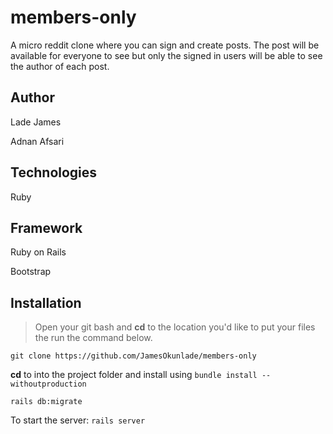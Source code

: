 # members-only
A micro reddit clone where you can sign and create posts. The post will be available for everyone to see but only the signed in users will be able to see the author of each post.

## Author
Lade James

Adnan Afsari

## Technologies
Ruby

## Framework
Ruby on Rails

Bootstrap

## Installation
> Open your git bash and **cd** to the location you'd like to put your files the run the command below.

`git clone https://github.com/JamesOkunlade/members-only`

**cd** to into the project folder and install using `bundle install --withoutproduction`

`rails db:migrate`

To start the server: `rails server`
